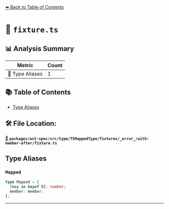 [⬅️ Back to Table of Contents](../../../../../../../../index.md)

# 📄 `fixture.ts`

## 📊 Analysis Summary

| Metric | Count |
|--------|-------|
| 📑 Type Aliases | 1 |

## 📚 Table of Contents

- [Type Aliases](#type-aliases)

## 🛠️ File Location:
📂 **`packages/ast-spec/src/type/TSMappedType/fixtures/_error_/with-member-after/fixture.ts`**

## Type Aliases

### `Mapped`

```ts
type Mapped = {
  [key in keyof O]: number;
  member: member;
};
```


---